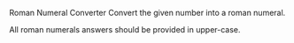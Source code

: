 Roman Numeral Converter
Convert the given number into a roman numeral.

All roman numerals answers should be provided in upper-case.
